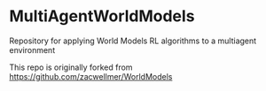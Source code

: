 # MultiAgentWorldModels
Repository for applying World Models RL algorithms to a multiagent environment  

This repo is originally forked from https://github.com/zacwellmer/WorldModels 